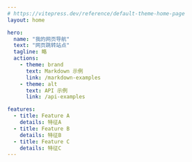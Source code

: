 ```yaml
---
# https://vitepress.dev/reference/default-theme-home-page
layout: home

hero:
  name: "我的网页导航"
  text: "网页跳转站点"
  tagline: 略
  actions:
    - theme: brand
      text: Markdown 示例
      link: /markdown-examples
    - theme: alt
      text: API 示例
      link: /api-examples

features:
  - title: Feature A
    details: 特征A
  - title: Feature B
    details: 特征B
  - title: Feature C
    details: 特征C
---
```


